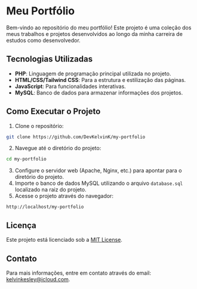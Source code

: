 # Meu Portfólio

Bem-vindo ao repositório do meu portfólio! Este projeto é uma coleção dos meus trabalhos e projetos desenvolvidos ao longo da minha carreira de estudos como desenvolvedor.

## Tecnologias Utilizadas

- **PHP**: Linguagem de programação principal utilizada no projeto.
- **HTML/CSS/Tailwind CSS**: Para a estrutura e estilização das páginas.
- **JavaScript**: Para funcionalidades interativas.
- **MySQL**: Banco de dados para armazenar informações dos projetos.

## Como Executar o Projeto

1. Clone o repositório:
  ```bash
  git clone https://github.com/DevKelvinK/my-portfolio
  ```
2. Navegue até o diretório do projeto:
  ```bash
  cd my-portfolio
  ```
3. Configure o servidor web (Apache, Nginx, etc.) para apontar para o diretório do projeto.
4. Importe o banco de dados MySQL utilizando o arquivo `database.sql` localizado na raiz do projeto.
5. Acesse o projeto através do navegador:
  ```
  http://localhost/my-portfolio
  ```

## Licença

Este projeto está licenciado sob a [MIT License](https://opensource.org/license/mit).

## Contato

Para mais informações, entre em contato através do email: [kelvinkesley@icloud.com](mailto:kelvinkesley@icloud.com).
